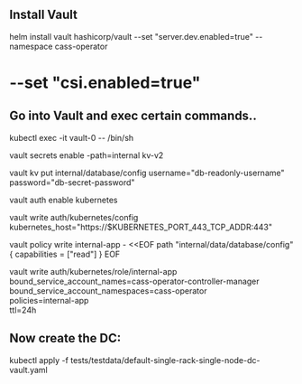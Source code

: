 ## Install Vault

helm install vault hashicorp/vault --set "server.dev.enabled=true" --namespace cass-operator
# --set "csi.enabled=true"

## Go into Vault and exec certain commands..

kubectl exec -it vault-0 -- /bin/sh

vault secrets enable -path=internal kv-v2

vault kv put internal/database/config username="db-readonly-username" password="db-secret-password"

vault auth enable kubernetes

vault write auth/kubernetes/config \
    kubernetes_host="https://$KUBERNETES_PORT_443_TCP_ADDR:443"

vault policy write internal-app - <<EOF
path "internal/data/database/config" {
  capabilities = ["read"]
}
EOF

vault write auth/kubernetes/role/internal-app \
    bound_service_account_names=cass-operator-controller-manager \
    bound_service_account_namespaces=cass-operator \
    policies=internal-app \
    ttl=24h

## Now create the DC:

kubectl apply -f tests/testdata/default-single-rack-single-node-dc-vault.yaml
